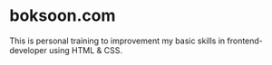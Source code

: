# boksoon.com
This is personal training to improvement my basic skills in frontend-developer using HTML &amp; CSS.
